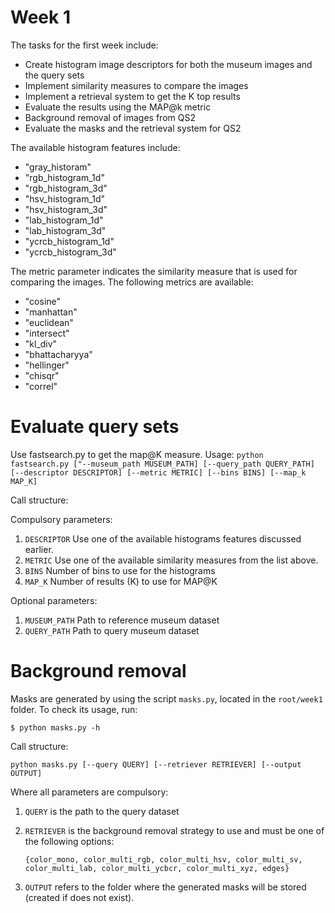 # Week 1


The tasks for the first week include:

* Create histogram image descriptors for both the museum images and the query sets
* Implement similarity measures to compare the images
* Implement a retrieval system to get the K top results
* Evaluate the results using the MAP@k metric
* Background removal of images from QS2
* Evaluate the masks and the retrieval system for QS2

The available histogram features include:

* "gray_historam"
* "rgb_histogram_1d"
* "rgb_histogram_3d"
* "hsv_histogram_1d"
* "hsv_histogram_3d"
* "lab_histogram_1d"
* "lab_histogram_3d"
* "ycrcb_histogram_1d"
* "ycrcb_histogram_3d"

The metric parameter indicates the similarity measure that is used for comparing the images. The following metrics are available:

* "cosine"
* "manhattan"
* "euclidean"
* "intersect"
* "kl_div"
* "bhattacharyya"
* "hellinger"
* "chisqr"
* "correl"

# Evaluate query sets
Use fastsearch.py to get the map@K measure. Usage:
```python fastsearch.py ["--museum_path MUSEUM_PATH] [--query_path QUERY_PATH] [--descriptor DESCRIPTOR] [--metric METRIC] [--bins BINS] [--map_k MAP_K]```

Call structure:

Compulsory parameters:

1. `DESCRIPTOR` Use one of the available histograms features discussed earlier.
2. `METRIC` Use one of the available similarity measures from the list above.
3. `BINS` Number of bins to use for the histograms
4. `MAP_K` Number of results (K) to use for MAP@K

Optional parameters: 
1. `MUSEUM_PATH` Path to reference museum dataset
2. `QUERY_PATH` Path to query museum dataset


# Background removal
Masks are generated by using the script `masks.py`, located in the `root/week1` folder. To check its usage, run:

```$ python masks.py -h```

Call structure: 

```python masks.py [--query QUERY] [--retriever RETRIEVER] [--output OUTPUT]```

Where all parameters are compulsory:
1. `QUERY` is the path to the query dataset
2.  `RETRIEVER` is the background removal strategy to use and must be one of the following options:

        {color_mono, color_multi_rgb, color_multi_hsv, color_multi_sv, color_multi_lab, color_multi_ycbcr, color_multi_xyz, edges}

3. `OUTPUT` refers to the folder where the generated masks will be stored (created if does not exist).
